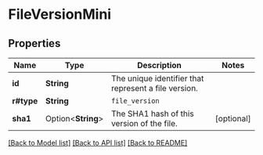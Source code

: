# FileVersionMini

## Properties

Name | Type | Description | Notes
------------ | ------------- | ------------- | -------------
**id** | **String** | The unique identifier that represent a file version. | 
**r#type** | **String** | `file_version` | 
**sha1** | Option<**String**> | The SHA1 hash of this version of the file. | [optional]

[[Back to Model list]](../README.md#documentation-for-models) [[Back to API list]](../README.md#documentation-for-api-endpoints) [[Back to README]](../README.md)



